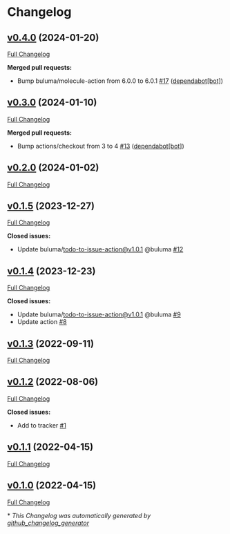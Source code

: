 # Changelog

## [v0.4.0](https://github.com/buluma/ansible-role-elastic_repo/tree/v0.4.0) (2024-01-20)

[Full Changelog](https://github.com/buluma/ansible-role-elastic_repo/compare/v0.3.0...v0.4.0)

**Merged pull requests:**

- Bump buluma/molecule-action from 6.0.0 to 6.0.1 [\#17](https://github.com/buluma/ansible-role-elastic_repo/pull/17) ([dependabot[bot]](https://github.com/apps/dependabot))

## [v0.3.0](https://github.com/buluma/ansible-role-elastic_repo/tree/v0.3.0) (2024-01-10)

[Full Changelog](https://github.com/buluma/ansible-role-elastic_repo/compare/v0.2.0...v0.3.0)

**Merged pull requests:**

- Bump actions/checkout from 3 to 4 [\#13](https://github.com/buluma/ansible-role-elastic_repo/pull/13) ([dependabot[bot]](https://github.com/apps/dependabot))

## [v0.2.0](https://github.com/buluma/ansible-role-elastic_repo/tree/v0.2.0) (2024-01-02)

[Full Changelog](https://github.com/buluma/ansible-role-elastic_repo/compare/v0.1.5...v0.2.0)

## [v0.1.5](https://github.com/buluma/ansible-role-elastic_repo/tree/v0.1.5) (2023-12-27)

[Full Changelog](https://github.com/buluma/ansible-role-elastic_repo/compare/v0.1.4...v0.1.5)

**Closed issues:**

- Update buluma/todo-to-issue-action@v1.0.1 @buluma [\#12](https://github.com/buluma/ansible-role-elastic_repo/issues/12)

## [v0.1.4](https://github.com/buluma/ansible-role-elastic_repo/tree/v0.1.4) (2023-12-23)

[Full Changelog](https://github.com/buluma/ansible-role-elastic_repo/compare/v0.1.3...v0.1.4)

**Closed issues:**

- Update buluma/todo-to-issue-action@v1.0.1 @buluma [\#9](https://github.com/buluma/ansible-role-elastic_repo/issues/9)
- Update action [\#8](https://github.com/buluma/ansible-role-elastic_repo/issues/8)

## [v0.1.3](https://github.com/buluma/ansible-role-elastic_repo/tree/v0.1.3) (2022-09-11)

[Full Changelog](https://github.com/buluma/ansible-role-elastic_repo/compare/v0.1.2...v0.1.3)

## [v0.1.2](https://github.com/buluma/ansible-role-elastic_repo/tree/v0.1.2) (2022-08-06)

[Full Changelog](https://github.com/buluma/ansible-role-elastic_repo/compare/v0.1.1...v0.1.2)

**Closed issues:**

- Add to tracker [\#1](https://github.com/buluma/ansible-role-elastic_repo/issues/1)

## [v0.1.1](https://github.com/buluma/ansible-role-elastic_repo/tree/v0.1.1) (2022-04-15)

[Full Changelog](https://github.com/buluma/ansible-role-elastic_repo/compare/v0.1.0...v0.1.1)

## [v0.1.0](https://github.com/buluma/ansible-role-elastic_repo/tree/v0.1.0) (2022-04-15)

[Full Changelog](https://github.com/buluma/ansible-role-elastic_repo/compare/5daf720e129d3f955f61825bdbfab41d5b6f28af...v0.1.0)



\* *This Changelog was automatically generated by [github_changelog_generator](https://github.com/github-changelog-generator/github-changelog-generator)*
